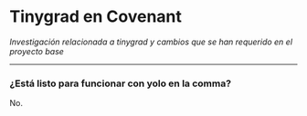 # Tinygrad en Covenant
_Investigación relacionada a tinygrad y cambios que se han requerido en el proyecto base_

---

### ¿Está listo para funcionar con yolo en la comma?

No.

